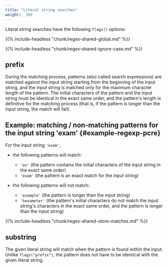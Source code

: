 ```yaml
---
title: "Literal string searches"
weight:  300
---
```

<!-- DISCLAIMER: This file is based on the syslog-ng Open Source Edition documentation https://github.com/balabit/syslog-ng-ose-guides/commit/2f4a52ee61d1ea9ad27cb4f3168b95408fddfdf2 and is used under the terms of The syslog-ng Open Source Edition Documentation License. The file has been modified by Axoflow. -->

Literal string searches have the following `flags()` options:

{{% include-headless "chunk/regex-shared-global.md" %}}

{{% include-headless "chunk/regex-shared-ignore-case.md" %}}


## prefix

During the matching process, patterns (also called search expressions) are matched against the input string starting from the beginning of the input string, and the input string is matched only for the maximum character length of the pattern. The initial characters of the pattern and the input string must be identical in the exact same order, and the pattern's length is definitive for the matching process (that is, if the pattern is longer than the input string, the match will fail).


<span id="example-regexp-pcre"></span>

## Example: matching / non-matching patterns for the input string 'exam' {#example-regexp-pcre}

For the input string `'exam'`,

  - the following patterns will match:
    
      - `'ex'` (the pattern contains the initial characters of the input string in the exact same order)
      - `'exam'` (the pattern is an exact match for the input string)

  - the following patterns will not match:
    
      - `'example'` (the pattern is longer than the input string)
      - `'hexameter'` (the pattern's initial characters do not match the input string's characters in the exact same order, and the pattern is longer than the input string)



{{% include-headless "chunk/regex-shared-store-matches.md" %}}


## substring

The given literal string will match when the pattern is found within the input. Unlike `flags("prefix")`, the pattern does not have to be identical with the given literal string.

